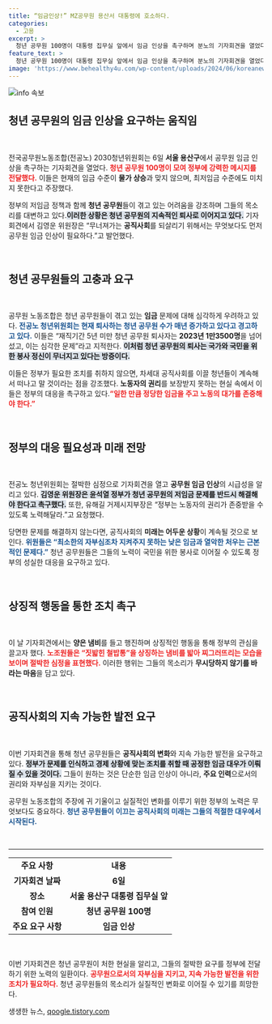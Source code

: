 ```yaml
---
title: “임금인상!” MZ공무원 용산서 대통령에 호소하다.
categories:
  - 고용
excerpt: >
  청년 공무원 100명이 대통령 집무실 앞에서 임금 인상을 촉구하며 분노의 기자회견을 열었다. 그들은 최저임금에도 미치지 않는 월급은 공직사회의 미래를 위협한다며 노조의 철밥통을 짓밟는 퍼포먼스로 현 상황의 심각성을 강조했다.
feature_text: >
  청년 공무원 100명이 대통령 집무실 앞에서 임금 인상을 촉구하며 분노의 기자회견을 열었다. 그들은 최저임금에도 미치지 않는 월급은 공직사회의 미래를 위협한다며 노조의 철밥통을 짓밟는 퍼포먼스로 현 상황의 심각성을 강조했다.
image: 'https://www.behealthy4u.com/wp-content/uploads/2024/06/koreanews.jpg'
---
```


<p><img src="https://www.behealthy4u.com/wp-content/uploads/2024/06/koreanews.jpg" alt="info 속보" /></p>

<h2 data-ke-size="size26">청년 공무원의 임금 인상을 요구하는 움직임</h2>

<p data-ke-size="size16">&nbsp;</p>

<p>전국공무원노동조합(전공노) 2030청년위원회는 6일 <strong>서울 용산구</strong>에서 공무원 임금 인상을 촉구하는 기자회견을 열었다. <b><span style="color: #ee2323;">청년 공무원 100명이 모여 정부에 강력한 메시지를 전달했다.</span></b> 이들은 현재의 임금 수준이 <strong>물가 상승</strong>과 맞지 않으며, 최저임금 수준에도 미치지 못한다고 주장했다. </p>

<p>정부의 저임금 정책과 함께 <strong>청년 공무원</strong>들이 겪고 있는 어려움을 강조하며 그들의 목소리를 대변하고 있다.<b><span style="background-color: #21538527;">이러한 상황은 청년 공무원의 지속적인 퇴사로 이어지고 있다.</span></b> 기자회견에서 김영운 위원장은 “무너져가는 <strong>공직사회</strong>를 되살리기 위해서는 무엇보다도 먼저 공무원 임금 인상이 필요하다.”고 발언했다. </p>

<p data-ke-size="size16">&nbsp;</p>

<h2 data-ke-size="size26">청년 공무원들의 고충과 요구</h2>

<p data-ke-size="size16">&nbsp;</p>

<p>공무원 노동조합은 청년 공무원들이 겪고 있는 <strong>임금</strong> 문제에 대해 심각하게 우려하고 있다. <b><span style="color: #1a5490;">전공노 청년위원회는 현재 퇴사하는 청년 공무원 수가 매년 증가하고 있다고 경고하고 있다.</span></b> 이들은 “재직기간 5년 미만 청년 공무원 퇴사자는 <strong>2023년 1만3500명</strong>을 넘어섰고, 이는 심각한 문제”라고 지적한다. <b><span style="background-color: #21538527;">이처럼 청년 공무원의 퇴사는 국가와 국민을 위한 봉사 정신이 무너지고 있다는 방증이다.</span></b></p>

<p>이들은 정부가 필요한 조치를 취하지 않으면, 차세대 공직사회를 이끌 청년들이 계속해서 떠나고 말 것이라는 점을 강조했다. <strong>노동자의 권리</strong>를 보장받지 못하는 현실 속에서 이들은 정부의 대응을 촉구하고 있다.<b><span style="color: #ee2323;">“일한 만큼 정당한 임금을 주고 노동의 대가를 존중해야 한다.”</span></b></p>

<p data-ke-size="size16">&nbsp;</p>

<h2 data-ke-size="size26">정부의 대응 필요성과 미래 전망</h2>

<p data-ke-size="size16">&nbsp;</p>

<p>전공노 청년위원회는 절박한 심정으로 기자회견을 열고 <strong>공무원 임금 인상</strong>의 시급성을 알리고 있다. <b><span style="background-color: #21538527;">김영운 위원장은 윤석열 정부가 청년 공무원의 저임금 문제를 반드시 해결해야 한다고 촉구했다.</span></b> 또한, 유해길 거제시지부장은 “정부는 노동자의 권리가 존중받을 수 있도록 노력해달라.”고 요청했다.</p>

<p>당면한 문제를 해결하지 않는다면, 공직사회의 <strong>미래는 어두운 상황</strong>이 계속될 것으로 보인다. <b><span style="color: #1a5490;">위원들은 “최소한의 자부심조차 지켜주지 못하는 낮은 <strong>임금</strong>과 열악한 처우는 근본적인 문제다.”</span></b> 청년 공무원들은 그들의 노력이 국민을 위한 봉사로 이어질 수 있도록 정부의 성실한 대응을 요구하고 있다.</p>

<p data-ke-size="size16">&nbsp;</p>

<h2 data-ke-size="size26">상징적 행동을 통한 조치 촉구</h2>

<p data-ke-size="size16">&nbsp;</p>

<p>이 날 기자회견에서는 <strong>양은 냄비</strong>를 들고 행진하며 상징적인 행동을 통해 정부의 관심을 끌고자 했다. <b><span style="color: #ee2323;">노조원들은 “짓밟힌 철밥통”을 상징하는 냄비를 밟아 찌그러뜨리는 모습을 보이며 절박한 심정을 표현했다.</span></b> 이러한 행위는 그들의 목소리가 <strong>무시당하지 않기를 바라는 마음</strong>을 담고 있다. </p>

<p data-ke-size="size16">&nbsp;</p>

<h2 data-ke-size="size26">공직사회의 지속 가능한 발전 요구</h2>

<p data-ke-size="size16">&nbsp;</p>

<p>이번 기자회견을 통해 청년 공무원들은 <strong>공직사회의 변화</strong>와 지속 가능한 발전을 요구하고 있다. <b><span style="background-color: #21538527;">정부가 문제를 인식하고 경제 상황에 맞는 조치를 취할 때 공정한 임금 대우가 이뤄질 수 있을 것이다.</span></b> 그들이 원하는 것은 단순한 임금 인상이 아니라, <strong>주요 인력</strong>으로서의 권리와 자부심을 지키는 것이다. </p>

<p>공무원 노동조합의 주장에 귀 기울이고 실질적인 변화를 이루기 위한 정부의 노력은 무엇보다도 중요하다. <b><span style="color: #1a5490;">청년 공무원들이 이끄는 공직사회의 미래는 그들의 적절한 대우에서 시작된다.</span></b> </p>

<p data-ke-size="size16">&nbsp;</p>

<hr />

<table style="text-align:center;">
    <tr>
        <td style="text-align: center; height: 17px;"><b>주요 사항</b></td>
        <td style="text-align: center; height: 17px;"><b>내용</b></td>
    </tr>
    <tr>
        <td style="text-align: center; height: 17px;"><b>기자회견 날짜</b></td>
        <td style="text-align: center; height: 17px;"><b>6일</b></td>
    </tr>
    <tr>
        <td style="text-align: center; height: 17px;"><b>장소</b></td>
        <td style="text-align: center; height: 17px;"><b>서울 용산구 대통령 집무실 앞</b></td>
    </tr>
    <tr>
        <td style="text-align: center; height: 17px;"><b>참여 인원</b></td>
        <td style="text-align: center; height: 17px;"><b>청년 공무원 100명</b></td>
    </tr>
    <tr>
        <td style="text-align: center; height: 17px;"><b>주요 요구 사항</b></td>
        <td style="text-align: center; height: 17px;"><b>임금 인상</b></td>
    </tr>
</table> 

<p data-ke-size="size16">&nbsp;</p>

<p>이번 기자회견은 청년 공무원이 처한 현실을 알리고, 그들의 절박한 요구를 정부에 전달하기 위한 노력의 일환이다. <b><span style="color: #ee2323;">공무원으로서의 자부심을 지키고, 지속 가능한 발전을 위한 조치가 필요하다.</span></b> 청년 공무원들의 목소리가 실질적인 변화로 이어질 수 있기를 희망한다.</p>
생생한 뉴스, <a href="https://qoogle.tistory.com" rel="dofollow">qoogle.tistory.com</a>


